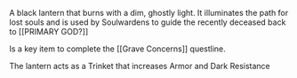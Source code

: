 A black lantern that burns with a dim, ghostly light. It illuminates the path for lost souls and is used by Soulwardens to guide the recently deceased back to [[PRIMARY GOD?]]

Is a key item to complete the [[Grave Concerns]] questline.

The lantern acts as a Trinket that increases Armor and Dark Resistance